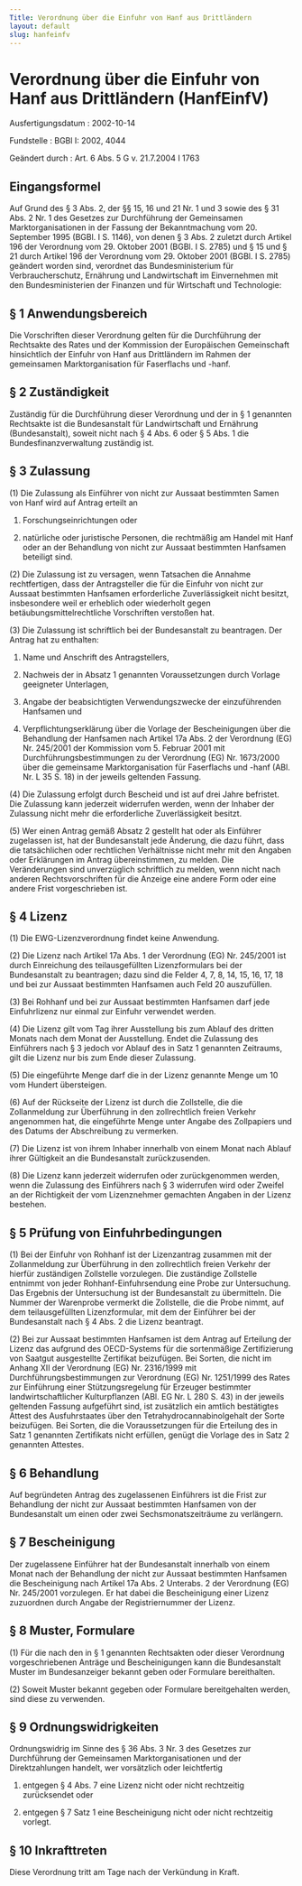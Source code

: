 ```yaml
---
Title: Verordnung über die Einfuhr von Hanf aus Drittländern
layout: default
slug: hanfeinfv
---
```


# Verordnung über die Einfuhr von Hanf aus Drittländern (HanfEinfV)

Ausfertigungsdatum
:   2002-10-14

Fundstelle
:   BGBl I: 2002, 4044

Geändert durch
:   Art. 6 Abs. 5 G v. 21.7.2004 I 1763


## Eingangsformel

Auf Grund des § 3 Abs. 2, der §§ 15, 16 und 21 Nr. 1 und 3 sowie des §
31 Abs. 2 Nr. 1 des Gesetzes zur Durchführung der Gemeinsamen
Marktorganisationen in der Fassung der Bekanntmachung vom 20.
September 1995 (BGBl. I S. 1146), von denen § 3 Abs. 2 zuletzt durch
Artikel 196 der Verordnung vom 29. Oktober 2001 (BGBl. I S. 2785) und
§ 15 und § 21 durch Artikel 196 der Verordnung vom 29. Oktober 2001
(BGBl. I S. 2785) geändert worden sind, verordnet das
Bundesministerium für Verbraucherschutz, Ernährung und Landwirtschaft
im Einvernehmen mit den Bundesministerien der Finanzen und für
Wirtschaft und Technologie:


## § 1 Anwendungsbereich

Die Vorschriften dieser Verordnung gelten für die Durchführung der
Rechtsakte des Rates und der Kommission der Europäischen Gemeinschaft
hinsichtlich der Einfuhr von Hanf aus Drittländern im Rahmen der
gemeinsamen Marktorganisation für Faserflachs und -hanf.


## § 2 Zuständigkeit

Zuständig für die Durchführung dieser Verordnung und der in § 1
genannten Rechtsakte ist die Bundesanstalt für Landwirtschaft und
Ernährung (Bundesanstalt), soweit nicht nach § 4 Abs. 6 oder § 5 Abs.
1 die Bundesfinanzverwaltung zuständig ist.


## § 3 Zulassung

(1) Die Zulassung als Einführer von nicht zur Aussaat bestimmten Samen
von Hanf wird auf Antrag erteilt an

1.  Forschungseinrichtungen oder


2.  natürliche oder juristische Personen, die rechtmäßig am Handel mit
    Hanf oder an der Behandlung von nicht zur Aussaat bestimmten Hanfsamen
    beteiligt sind.




(2) Die Zulassung ist zu versagen, wenn Tatsachen die Annahme
rechtfertigen, dass der Antragsteller die für die Einfuhr von nicht
zur Aussaat bestimmten Hanfsamen erforderliche Zuverlässigkeit nicht
besitzt, insbesondere weil er erheblich oder wiederholt gegen
betäubungsmittelrechtliche Vorschriften verstoßen hat.

(3) Die Zulassung ist schriftlich bei der Bundesanstalt zu beantragen.
Der Antrag hat zu enthalten:

1.  Name und Anschrift des Antragstellers,


2.  Nachweis der in Absatz 1 genannten Voraussetzungen durch Vorlage
    geeigneter Unterlagen,


3.  Angabe der beabsichtigten Verwendungszwecke der einzuführenden
    Hanfsamen und


4.  Verpflichtungserklärung über die Vorlage der Bescheinigungen über die
    Behandlung der Hanfsamen nach Artikel 17a Abs. 2 der Verordnung (EG)
    Nr. 245/2001 der Kommission vom 5. Februar 2001 mit
    Durchführungsbestimmungen zu der Verordnung (EG) Nr. 1673/2000 über
    die gemeinsame Marktorganisation für Faserflachs und -hanf (ABl. Nr. L
    35 S. 18) in der jeweils geltenden Fassung.




(4) Die Zulassung erfolgt durch Bescheid und ist auf drei Jahre
befristet. Die Zulassung kann jederzeit widerrufen werden, wenn der
Inhaber der Zulassung nicht mehr die erforderliche Zuverlässigkeit
besitzt.

(5) Wer einen Antrag gemäß Absatz 2 gestellt hat oder als Einführer
zugelassen ist, hat der Bundesanstalt jede Änderung, die dazu führt,
dass die tatsächlichen oder rechtlichen Verhältnisse nicht mehr mit
den Angaben oder Erklärungen im Antrag übereinstimmen, zu melden. Die
Veränderungen sind unverzüglich schriftlich zu melden, wenn nicht nach
anderen Rechtsvorschriften für die Anzeige eine andere Form oder eine
andere Frist vorgeschrieben ist.


## § 4 Lizenz

(1) Die EWG-Lizenzverordnung findet keine Anwendung.

(2) Die Lizenz nach Artikel 17a Abs. 1 der Verordnung (EG) Nr.
245/2001 ist durch Einreichung des teilausgefüllten Lizenzformulars
bei der Bundesanstalt zu beantragen; dazu sind die Felder 4, 7, 8, 14,
15, 16, 17, 18 und bei zur Aussaat bestimmten Hanfsamen auch Feld 20
auszufüllen.

(3) Bei Rohhanf und bei zur Aussaat bestimmten Hanfsamen darf jede
Einfuhrlizenz nur einmal zur Einfuhr verwendet werden.

(4) Die Lizenz gilt vom Tag ihrer Ausstellung bis zum Ablauf des
dritten Monats nach dem Monat der Ausstellung. Endet die Zulassung des
Einführers nach § 3 jedoch vor Ablauf des in Satz 1 genannten
Zeitraums, gilt die Lizenz nur bis zum Ende dieser Zulassung.

(5) Die eingeführte Menge darf die in der Lizenz genannte Menge um 10
vom Hundert übersteigen.

(6) Auf der Rückseite der Lizenz ist durch die Zollstelle, die die
Zollanmeldung zur Überführung in den zollrechtlich freien Verkehr
angenommen hat, die eingeführte Menge unter Angabe des Zollpapiers und
des Datums der Abschreibung zu vermerken.

(7) Die Lizenz ist von ihrem Inhaber innerhalb von einem Monat nach
Ablauf ihrer Gültigkeit an die Bundesanstalt zurückzusenden.

(8) Die Lizenz kann jederzeit widerrufen oder zurückgenommen werden,
wenn die Zulassung des Einführers nach § 3 widerrufen wird oder
Zweifel an der Richtigkeit der vom Lizenznehmer gemachten Angaben in
der Lizenz bestehen.


## § 5 Prüfung von Einfuhrbedingungen

(1) Bei der Einfuhr von Rohhanf ist der Lizenzantrag zusammen mit der
Zollanmeldung zur Überführung in den zollrechtlich freien Verkehr der
hierfür zuständigen Zollstelle vorzulegen. Die zuständige Zollstelle
entnimmt von jeder Rohhanf-Einfuhrsendung eine Probe zur Untersuchung.
Das Ergebnis der Untersuchung ist der Bundesanstalt zu übermitteln.
Die Nummer der Warenprobe vermerkt die Zollstelle, die die Probe
nimmt, auf dem teilausgefüllten Lizenzformular, mit dem der Einführer
bei der Bundesanstalt nach § 4 Abs. 2 die Lizenz beantragt.

(2) Bei zur Aussaat bestimmten Hanfsamen ist dem Antrag auf Erteilung
der Lizenz das aufgrund des OECD-Systems für die sortenmäßige
Zertifizierung von Saatgut ausgestellte Zertifikat beizufügen. Bei
Sorten, die nicht im Anhang XII der Verordnung (EG) Nr. 2316/1999 mit
Durchführungsbestimmungen zur Verordnung (EG) Nr. 1251/1999 des Rates
zur Einführung einer Stützungsregelung für Erzeuger bestimmter
landwirtschaftlicher Kulturpflanzen (ABl. EG Nr. L 280 S. 43) in der
jeweils geltenden Fassung aufgeführt sind, ist zusätzlich ein amtlich
bestätigtes Attest des Ausfuhrstaates über den
Tetrahydrocannabinolgehalt der Sorte beizufügen. Bei Sorten, die die
Voraussetzungen für die Erteilung des in Satz 1 genannten Zertifikats
nicht erfüllen, genügt die Vorlage des in Satz 2 genannten Attestes.


## § 6 Behandlung

Auf begründeten Antrag des zugelassenen Einführers ist die Frist zur
Behandlung der nicht zur Aussaat bestimmten Hanfsamen von der
Bundesanstalt um einen oder zwei Sechsmonatszeiträume zu verlängern.


## § 7 Bescheinigung

Der zugelassene Einführer hat der Bundesanstalt innerhalb von einem
Monat nach der Behandlung der nicht zur Aussaat bestimmten Hanfsamen
die Bescheinigung nach Artikel 17a Abs. 2 Unterabs. 2 der Verordnung
(EG) Nr. 245/2001 vorzulegen. Er hat dabei die Bescheinigung einer
Lizenz zuzuordnen durch Angabe der Registriernummer der Lizenz.


## § 8 Muster, Formulare

(1) Für die nach den in § 1 genannten Rechtsakten oder dieser
Verordnung vorgeschriebenen Anträge und Bescheinigungen kann die
Bundesanstalt Muster im Bundesanzeiger bekannt geben oder Formulare
bereithalten.

(2) Soweit Muster bekannt gegeben oder Formulare bereitgehalten
werden, sind diese zu verwenden.


## § 9 Ordnungswidrigkeiten

Ordnungswidrig im Sinne des § 36 Abs. 3 Nr. 3 des Gesetzes zur
Durchführung der Gemeinsamen Marktorganisationen und der
Direktzahlungen handelt, wer vorsätzlich oder leichtfertig

1.  entgegen § 4 Abs. 7 eine Lizenz nicht oder nicht rechtzeitig
    zurücksendet oder


2.  entgegen § 7 Satz 1 eine Bescheinigung nicht oder nicht rechtzeitig
    vorlegt.





## § 10 Inkrafttreten

Diese Verordnung tritt am Tage nach der Verkündung in Kraft.

